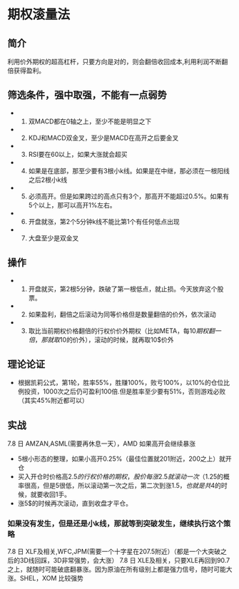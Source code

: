 # 期权滚量法
##  简介
利用价外期权的超高杠杆，只要方向是对的，则会翻倍收回成本,利用利润不断翻倍获得盈利。
## 筛选条件，强中取强，不能有一点弱势
* 1. 双MACD都在0轴之上，至少不能是明显之下
* 2. KDJ和MACD双金叉，至少是MACD在高开之后要金叉
* 3. RSI要在60以上，如果大涨就会超买
* 4. 如果是在底部，那至少要有3根小k线。如果是在中继，那必须在一根阳线之后2根小k线
* 5. 必须高开。但是如果跨过的高点只有3个，那高开不能超过0.5%。如果有5个以上，那可以高开1%左右。
* 6. 开盘就涨，第2个5分钟k线不能比第1个有任何低点出现
* 7. 大盘至少是双金叉
## 操作
* 1. 开盘就买，第2根5分钟，跌破了第一根低点，就止损。今天放弃这个股票。
* 2. 如果盈利，翻倍之后滚动为同等价格但是数量翻倍的价外，依次滚动
* 3. 取比当前期权价格翻倍的行权价价外期权（比如META，每10$期权翻一倍，那就取10$的价外），滚动的时候，就再取10$价外
## 理论论证
* 根据凯莉公式，第1轮，胜率55%，胜赚100%，败亏100%，以10%的仓位比例投资，1000次之后仍可盈利100倍.但是胜率至少要有51%，否则游戏必败（其实45%附近都可以）
## 实战
7.8 日 AMZAN,ASML(需要再休息一天），AMD 如果高开会继续暴涨
* 5根小形态的整理，如果小高开0.25%（最佳位置就201附近，200之上）就开仓
* 买入开仓时价格高2.5$的行权价格的期权，股价每涨2.5就滚动一次（1.25%的股价），亚马逊涨到4$的概率很高，但是5很低，所以滚动第一次之后，第二次到涨1.5$，也就是共4$的时候，就要收回1手。
* 涨5$的时候再次滚动，直到收盘才平仓。
### 如果没有发生，但是还是小k线，那就等到突破发生，继续执行这个策略
7.8 日 XLF及相关,WFC,JPM(需要一个十字星在207.5附近）（都是一个大突破之后的3D线回踩，3D非常强势，会大涨）
7.8 日 XLE及相关，只要XLE再回到90.7之上，就随时可能破底翻暴涨。因为原油在所有级别上都是强力信号，随时可能大涨。SHEL，XOM 比较强势
